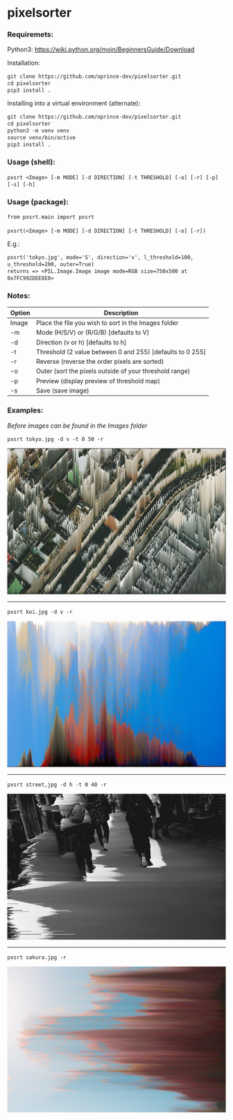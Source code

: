 # pixelsorter

### Requiremets:
Python3:
<https://wiki.python.org/moin/BeginnersGuide/Download>

Installation:
```
git clone https://github.com/oprince-dev/pixelsorter.git
cd pixelsorter
pip3 install .
```
Installing into a virtual environment (alternate):
```
git clone https://github.com/oprince-dev/pixelsorter.git
cd pixelsorter
python3 -m venv venv
source venv/bin/active
pip3 install .
```
### Usage (shell):
```
pxsrt <Image> [-m MODE] [-d DIRECTION] [-t THRESHOLD] [-o] [-r] [-p] [-s] [-h] 
```
### Usage (package):
```
from pxsrt.main import pxsrt

pxsrt(<Image> [-m MODE] [-d DIRECTION] [-t THRESHOLD] [-o] [-r])
```
E.g.:
```
pxsrt('tokyo.jpg', mode='S', direction='v', l_threshold=100, u_threshold=200, outer=True)
returns => <PIL.Image.Image image mode=RGB size=750x500 at 0x7FC992DEE8E0>
```

### Notes:
|Option  |Description|
|--------|------------------------------|
|Image   |Place the file you wish to sort in the Images folder|
|-m      |Mode (H/S/V) or (R/G/B) [defaults to V]|
|-d      |Direction (v or h) [defaults to h]|
|-t      |Threshold (2 value between 0 and 255) [defaults to 0 255]|
|-r      |Reverse (reverse the order pixels are sorted)|
|-o      |Outer (sort the pixels outside of your threshold range)|
|-p      |Preview (display preview of threshold map)|
|-s      |Save (save image)|

### Examples:
*Before images can be found in the Images folder*
```
pxsrt tokyo.jpg -d v -t 0 50 -r
```
![tokyo_Pv50ru.jpg](https://github.com/oprince-dev/pixelsorter/blob/master/images/tokyo_Pv50ru.jpg)
___

```
pxsrt koi.jpg -d v -r
```
![koi_Pv255r.jpg](https://github.com/oprince-dev/pixelsorter/blob/master/images/koi_Pv255r.jpg)
___

```
pxsrt street,jpg -d h -t 0 40 -r
```
![street_Ph40ru.jpg](https://github.com/oprince-dev/pixelsorter/blob/master/images/street_Ph40ru.jpg)
___

```
pxsrt sakura.jpg -r
```
![sakura_Ph255r.jpg](https://github.com/oprince-dev/pixelsorter/blob/master/images/sakura_Ph255r.jpg)
